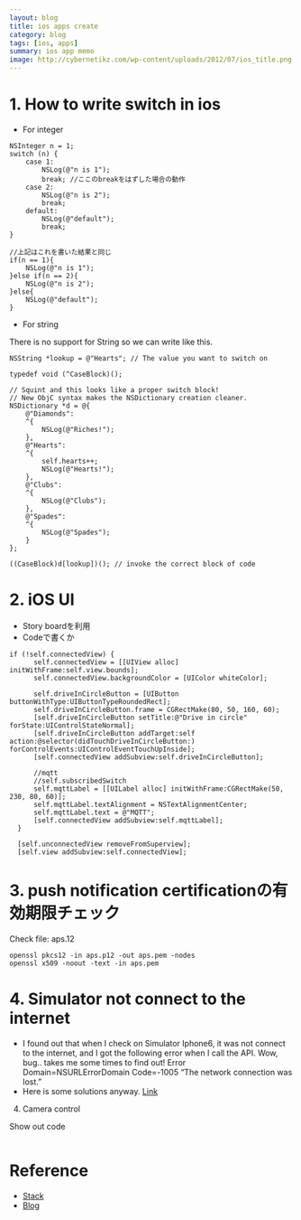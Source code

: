 ```yaml
---
layout: blog
title: ios apps create
category: blog
tags: [ios, apps]
summary: ios app memo
image: http://cybernetikz.com/wp-content/uploads/2012/07/ios_title.png
---
```


# 1. How to write switch in ios

* For integer

```
NSInteger n = 1;
switch (n) {
    case 1:
        NSLog(@"n is 1");
        break; //ここのbreakをはずした場合の動作
    case 2:
        NSLog(@"n is 2");
        break;
    default:
        NSLog(@"default");
        break;
}

//上記はこれを書いた結果と同じ
if(n == 1){
    NSLog(@"n is 1");
}else if(n == 2){
    NSLog(@"n is 2");
}else{
    NSLog(@"default");
}

```

* For string

There is no support for String so we can write like this.

```
NSString *lookup = @"Hearts"; // The value you want to switch on

typedef void (^CaseBlock)();

// Squint and this looks like a proper switch block!
// New ObjC syntax makes the NSDictionary creation cleaner.
NSDictionary *d = @{
    @"Diamonds":
    ^{
        NSLog(@"Riches!");
    },
    @"Hearts":
    ^{
        self.hearts++;
        NSLog(@"Hearts!");
    },
    @"Clubs":
    ^{
        NSLog(@"Clubs");
    },
    @"Spades":
    ^{
        NSLog(@"Spades");
    }
};

((CaseBlock)d[lookup])(); // invoke the correct block of code
```

# 2. iOS UI

* Story boardを利用
* Codeで書くか

```
if (!self.connectedView) {
      self.connectedView = [[UIView alloc] initWithFrame:self.view.bounds];
      self.connectedView.backgroundColor = [UIColor whiteColor];

      self.driveInCircleButton = [UIButton buttonWithType:UIButtonTypeRoundedRect];
      self.driveInCircleButton.frame = CGRectMake(80, 50, 160, 60);
      [self.driveInCircleButton setTitle:@"Drive in circle" forState:UIControlStateNormal];
      [self.driveInCircleButton addTarget:self action:@selector(didTouchDriveInCircleButton:) forControlEvents:UIControlEventTouchUpInside];
      [self.connectedView addSubview:self.driveInCircleButton];

      //mqtt
      //self.subscribedSwitch
      self.mqttLabel = [[UILabel alloc] initWithFrame:CGRectMake(50, 230, 80, 60)];
      self.mqttLabel.textAlignment = NSTextAlignmentCenter;
      self.mqttLabel.text = @"MQTT";
      [self.connectedView addSubview:self.mqttLabel];
  }

  [self.unconnectedView removeFromSuperview];
  [self.view addSubview:self.connectedView];
```

# 3. push notification certificationの有効期限チェック

Check file: aps.12

```
openssl pkcs12 -in aps.p12 -out aps.pem -nodes
openssl x509 -noout -text -in aps.pem
```

# 4. Simulator not connect to the internet

* I found out that when I check on Simulator Iphone6, it was not connect to the internet, and I got the following error when I call the API. Wow, bug.. takes me some times to find out!
Error Domain=NSURLErrorDomain Code=-1005 “The network connection was lost.”
* Here is some solutions anyway. [Link](http://stackoverflow.com/questions/25372318/error-domain-nsurlerrordomain-code-1005-the-network-connection-was-lost)

4. Camera control

Show out code

```

```

# Reference

* [Stack](http://stackoverflow.com/questions/8161737/can-objective-c-switch-on-nsstring)
* [Blog](http://www.kuma-de.com/blog/2013-04-22/5215)
